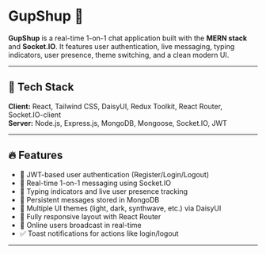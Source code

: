 # GupShup 💬

**GupShup** is a real-time 1-on-1 chat application built with the **MERN stack** and **Socket.IO**. It features user authentication, live messaging, typing indicators, user presence, theme switching, and a clean modern UI.

---

## 🚀 Tech Stack

**Client:** React, Tailwind CSS, DaisyUI, Redux Toolkit, React Router, Socket.IO-client  
**Server:** Node.js, Express.js, MongoDB, Mongoose, Socket.IO, JWT  

---

## 🔥 Features

- 👤 JWT-based user authentication (Register/Login/Logout)
- 💬 Real-time 1-on-1 messaging using Socket.IO
- 👀 Typing indicators and live user presence tracking
- 📄 Persistent messages stored in MongoDB
- 🎨 Multiple UI themes (light, dark, synthwave, etc.) via DaisyUI
- 📱 Fully responsive layout with React Router
- 📡 Online users broadcast in real-time
- ✅ Toast notifications for actions like login/logout

---


